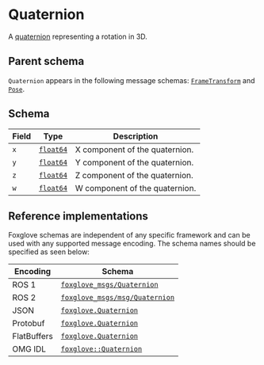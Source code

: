 # Quaternion

A [quaternion](https://eater.net/quaternions) representing a rotation in 3D.

## Parent schema

`Quaternion` appears in the following message schemas: [`FrameTransform`](./frame-transform.md) and [`Pose`](./pose.md).

## Schema

| Field | Type                                     | Description                    |
| ----- | ---------------------------------------- | ------------------------------ |
| `x`   | [`float64`](./built-in-types.md#float64) | X component of the quaternion. |
| `y`   | [`float64`](./built-in-types.md#float64) | Y component of the quaternion. |
| `z`   | [`float64`](./built-in-types.md#float64) | Z component of the quaternion. |
| `w`   | [`float64`](./built-in-types.md#float64) | W component of the quaternion. |

## Reference implementations

Foxglove schemas are independent of any specific framework and can be used with any supported message encoding. The schema names should be specified as seen below:

| Encoding    | Schema                                                                                                              |
| ----------- | ------------------------------------------------------------------------------------------------------------------- |
| ROS 1       | [`foxglove_msgs/Quaternion`](https://docs.ros.org/en/noetic/api/geometry_msgs/html/msg/Quaternion.html)             |
| ROS 2       | [`foxglove_msgs/msg/Quaternion`](https://docs.ros2.org/galactic/api/geometry_msgs/msg/Quaternion.html)              |
| JSON        | [`foxglove.Quaternion`](https://github.com/foxglove/foxglove-sdk/blob/main/schemas/jsonschema/Quaternion.json)      |
| Protobuf    | [`foxglove.Quaternion`](https://github.com/foxglove/foxglove-sdk/blob/main/schemas/proto/foxglove/Quaternion.proto) |
| FlatBuffers | [`foxglove.Quaternion`](https://github.com/foxglove/foxglove-sdk/blob/main/schemas/flatbuffer/Quaternion.fbs)       |
| OMG IDL     | [`foxglove::Quaternion`](https://github.com/foxglove/foxglove-sdk/blob/main/schemas/omgidl/foxglove/Quaternion.idl) |
